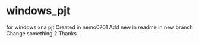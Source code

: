 # windows_pjt
for windows xna pjt
Created in nemo0701
Add new in readme in new branch
Change something 2
Thanks
